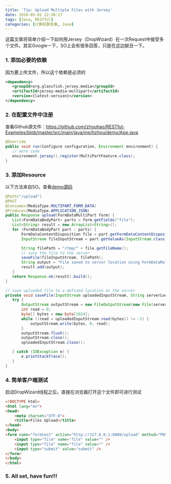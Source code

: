 ```yaml
---
title: 'Tip: Upload Multiple Files with Jersey'
date: 2016-05-01 22:30:17
tags: [Java, RESTful]
categories: [计算机那些事, Java]
---
```

这篇文章将简单介绍一下如何用Jersey（DropWizard）在一次Request中接受多个文件。其实Google一下，SO上会有很多回答，只是在这边献丑一下。
<!-- more -->

### 1. 添加必要的依赖
因为要上传文件，所以这个依赖是必须的
```xml
<dependency>
   <groupId>org.glassfish.jersey.media</groupId>
   <artifactId>jersey-media-multipart</artifactId>
   <version>{latest-version}</version>
</dependency>
```

### 2. 在配置文件中注册
查看Github源文件：https://github.com/zhouhao/RESTful-Examples/blob/master/src/main/java/me/hzhou/demo/App.java

```java
@Override
public void run(Configure configuration, Environment environment) {
   // more code
   environment.jersey().register(MultiPartFeature.class);
}
```

### 3. 添加Resource
以下方法来自SO。查看[demo源码](https://github.com/zhouhao/RESTful-Examples/blob/master/src/main/java/me/hzhou/demo/Res.java)

```java
@Path("/upload")
@POST
@Consumes(MediaType.MULTIPART_FORM_DATA)
@Produces(MediaType.APPLICATION_JSON)
public Response upload(FormDataMultiPart form) {
   List<FormDataBodyPart> parts = form.getFields("file");
   List<String> result = new ArrayList<String>();
   for (FormDataBodyPart part : parts) {
       FormDataContentDisposition file = part.getFormDataContentDisposition();
       InputStream fileInputStream = part.getValueAs(InputStream.class);

       String filePath = "/tmp/" + file.getFileName();
       // save the file to the server
       saveFile(fileInputStream, filePath);
       String output = "File saved to server location using FormDataMultiPart : " + filePath;
       result.add(output);
   }
   return Response.ok(result).build();
}

// save uploaded file to a defined location on the server
private void saveFile(InputStream uploadedInputStream, String serverLocation) {
   try {
       OutputStream outputStream = new FileOutputStream(new File(serverLocation));
       int read = 0;
       byte[] bytes = new byte[1024];
       while ((read = uploadedInputStream.read(bytes)) != -1) {
           outputStream.write(bytes, 0, read);
       }
       outputStream.flush();
       outputStream.close();
       uploadedInputStream.close();

   } catch (IOException e) {
       e.printStackTrace();
   }
}
```

### 4. 简单客户端测试
启动DropWizard线程之后，直接在浏览器打开这个文件即可进行测试
```html
<!DOCTYPE html>
<html lang="en">
<head>
    <meta charset="UTF-8">
    <title>Files Upload</title>
</head>
<body>
<form name="formtest" action="http://127.0.0.1:8080/upload" method="POST" enctype="multipart/form-data">
    <input type="file" name="file" value="" />
    <input type="file" name="file" value="" />
    <input type="submit" value="submit" />
</form>
</body>
</html>
```

### 5. All set, have fun!!!

